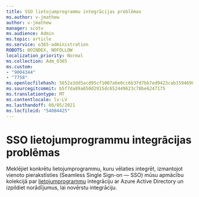 ```yaml
---
title: SSO lietojumprogrammu integrācijas problēmas
ms.author: v-jmathew
author: v-jmathew
manager: scotv
ms.audience: Admin
ms.topic: article
ms.service: o365-administration
ROBOTS: NOINDEX, NOFOLLOW
localization_priority: Normal
ms.collection: Adm_O365
ms.custom:
- "9004344"
- "7758"
ms.openlocfilehash: 5652a3dd5acd95cf1007a6e0cc6b37d7bb7ed9423cab15946983cc2f28bc450c
ms.sourcegitcommit: b5f7da89a650d2915dc652449623c78be6247175
ms.translationtype: MT
ms.contentlocale: lv-LV
ms.lasthandoff: 08/05/2021
ms.locfileid: "54084425"
---
```

# <a name="sso-application-integration-issues"></a>SSO lietojumprogrammu integrācijas problēmas

Meklējiet konkrētu lietojumprogrammu, kuru vēlaties integrēt, izmantojot vienoto pierakstīsties (Seamless Single Sign-on — SSO) mūsu apmācību kolekcijā par [lietojumprogrammu](https://docs.microsoft.com/azure/active-directory/saas-apps/tutorial-list) integrāciju ar Azure Active Directory un izpildiet norādījumus, lai novērstu integrāciju.
